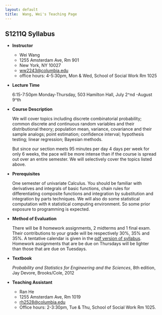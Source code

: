 ```yaml
---
layout: default
title:  Wang, Wei's Teaching Page
---
```

## S1211Q Syllabus

-   **Instructor**

    * Wei Wang
    * 1255 Amsterdam Ave, Rm 901
    * New York, NY 10027
    * ww2243@columbia.edu
    * office hours: 4-5:30pm, Mon & Wed, School of Social Work Rm 1025

-   **Lecture Time**

    6:15-7:50pm Monday-Thursday, 503 Hamilton Hall, July 2^nd -August
    9^th

-   **Course Description**

    We will cover topics including discrete combinatorial probability;
    common discrete and continuous random variables and their
    distributional theory; population mean, variance, covariance and
    their sample analogs; point estimation; confidence interval;
    hypothesis testing; linear regression; Bayesian methods.

    But since our section meets 95 minutes per day 4 days per week for
    only 6 weeks, the pace will be more intense than if the course is
    spread out over an entire semester. We will selectively cover the
    topics listed above.

-   **Prerequisites**

    One semester of univariate Calculus. You should be familiar with derivatives
    and integrals of basic functions, chain rules for differentiating
    composite functions and integration by substitution and integration
    by parts techniques. We will also do some statistical computation
    with `R` statistical computing environment. So some prior exposure
    to programming is expected.

-   **Method of Evaluation**

     There will be 8 homework assignments, 2 midterms and 1 final exam.
    Their contributions to your grade will be respectively 30%, 35% and
    35%. A tentative calendar is given in the [pdf version of syllabus](syllabus.pdf). Homework assignments
    that are be due on Thursdays will be lighter than those that are due
    on Tuesdays.


-   **Textbook**

    _Probability and Statistics for Engineering and the Sciences_, 8th edition, Jay Devore, Brooks/Cole, 2012

-   **Teaching Assistant**

    * Ran He
    * 1255 Amsterdam Ave, Rm 1019
    * rh2528@columbia.edu
    * Office hours: 2-3:30pm, Tue & Thu, School of Social Work Rm 1025.

